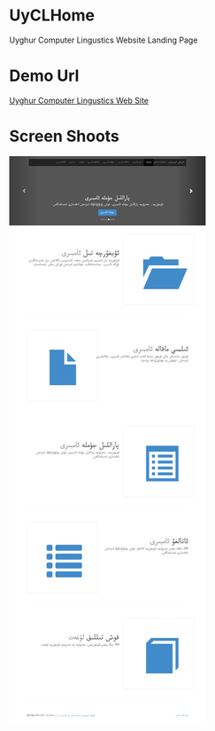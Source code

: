 # UyCLHome
Uyghur Computer Lingustics Website Landing Page

# Demo Url
[Uyghur Computer Lingustics Web Site](http://uycl.net/)

# Screen Shoots
![screenshot](homepage.png)
